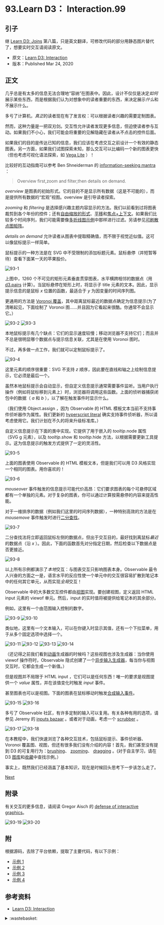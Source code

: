 # 93.Learn D3： Interaction.99

## <a name="start"></a> 引子
继 [Learn D3: Joins][url-pre] 第八篇，只是英文翻译，可修改代码的部分用静态图片替代了，想要实时交互请阅读原文。

- 原文：[Learn D3: Interaction][url-1]
- 版本：Published Mar 24, 2020

## <a name="title1"></a> 正文
几乎总是有太多的信息无法合理地“容纳”在图表中。因此，设计不仅仅是决定*如何*展示某些东西，而是根据我们认为对想象中的读者重要的东西，来决定展示*什么*和不展示什么。

多亏了计算机，*真正*的读者现在有了发言权：可以根据读者兴趣的需要定制图表。

然而，这种力量是一把双刃剑。交互性允许读者发现更多信息，但迫使读者参与互动。如果我们不小心，我们可能会将重要的见解隐藏在读者从不点击的控件后面。

如果我们的目的是传达已知的信息，我们应该在考虑交互之前设计一个有效的静态图表。另一方面，如果我们试图探索未知，那么交互可以比编码一个新的图表更快（但也考虑可视化语法探索，如 [Vega Lite][url-2] ）！

比较好的互动指南可以参考 Ben Shneiderman 的 [information-seeking mantra][url-3] ：

> Overview first,zoom and filter,then details on demand.

*overview* 是图表的初始形式。它的目的不是显示所有数据（这是不可能的），而是提供所有数据的“宏观”视图。overview 是引导读者探索。

*zooming* 和 *filtering* 是选择感兴趣主题内容显示的方法。我们以前看到过将图表裁剪到各个年份的控件；还有[自由缩放的形式][url-4]、[平移][url-5]和[焦点+上下文][url-6]。如果我们比较多个时间序列，我们可能需要像[多折线图示例][url-7]中那样进行过滤。另请参见[可刷散点图矩阵][url-8]。

*details on demand* 允许读者从图表中提取精确值，而不限于视觉近似值。这可以像鼠标提示一样简单。

鼠标提示的一种方法是在 SVG 中不受限制的添加标题元素。鼠标悬停（并短暂等待）查看下面某一天的苹果股价。

![93-1][url-local-1]


上图中，1260 个不可见的矩形元素垂直贯穿图表，水平横跨相邻的数据点（用 [d3.pairs][url-9] 计算）。当鼠标悬停在矩形上时，将显示子 title 元素的文本。因此，显示提示信息的是鼠标 *x* 位置的函数，最适合于 *y* 为因变量的时间序列图。

更通用的方法是 [Voronoi 覆盖][url-10]，其中距离鼠标最近的数据点确定为信息提示(为了清晰起见，下面绘制了 Voronoi 图……并且因为它看起来很酷。你通常不会显示它。）

![93-2][url-local-2]
![93-3][url-local-3]

本地鼠标提示有几个缺点：它们的显示速度较慢；移动浏览器不支持它们；而且并不总是很明显哪个数据点与提示信息关联，尤其是在使用 Voronoi 图时。

不过，再多做一点工作，我们就可以定制鼠标提示了。

![93-4][url-local-4]

这里元素的顺序很重要：SVG 不支持 *z* 顺序，因此要在直线和轴之上绘制信息提示，它必须是最后一个。

虽然本地鼠标提示会自动显示，但自定义信息提示通常需要事件监听。当用户执行操作（例如将鼠标移到元素上）时，浏览器将调用这些函数。上面的侦听器捕获闭包中的数据（ *a* 和 *b* ），以了解在触发事件时显示什么。

（我们使用 Object.assign ，因为 Observable 的 HTML 模板文本当前不支持事件侦听器作为属性。我们更新的 [hyperscript literal][url-11] 确实支持事件侦听器，所以请考虑使用它。我们计划在不久的将来升级标准库。）

自定义信息提示在下面的类中实现。它提供了用于嵌入的 *tooltip*.node 属性（SVG g 元素），以及 *tooltip*.show 和 *tooltip*.hide 方法，以根据需要更新工具提示。这为信息提示的触发方式提供了一定的灵活性。

![93-5][url-local-5]

上面的图表使用 Observable 的 HTML 模板文本，但是我们可以用 D3 风格实现一个相同的图表。用你喜欢的！

![93-6][url-local-6]

*mouseover* 事件触发的信息提示可能代价高昂：它们要求图表的每个可悬停区域都有一个单独的元素。对于复杂的图表，你可以通过计算按需悬停的内容来提高性能。

对于一维排序的数据（例如我们这里的时间序列数据），一种特别高效的方法是在 *mousemove* 事件触发时进行[二分查找][url-12]。

![93-7][url-local-7]

二分查找法将立即返回鼠标左侧的数据点，但出于交互目的，最好找到离鼠标*最近*的数据点（沿 *x* ）。因此，下面的函数首先对分指定日期，然后检查以下数据点是否更接近。

![93-8][url-local-8]

以上所有示例都演示了*本地*交互：与图表交互只影响图表本身。Observable 最令人兴奋的方面之一是，语言水平的反应性使一个单元中的交互很容易扩散到笔记本中的任何其它单元，从而实现*全局*交互！

Observable 中的大多数交互控件都由[视图][url-13]实现。要创建视图，定义返回 HTML input 元素的 viewof 单元。然后，input 的实时值将被提供给笔记本的其余部分。

例如，这里有一个由范围输入控制的数字。

![93-9][url-local-9]
![93-10][url-local-10]

类似地，这里有一个文本输入，可以在你键入时显示其值，还有一个下拉菜单，用于从多个固定选项中选择一个。

![93-11][url-local-11]
![93-12][url-local-12]
![93-13][url-local-13]
![93-14][url-local-14]

（还记得之前我们看到[动画][url-14]生成器的时候吗？这些视图也涉及生成器：当你使用 viewof 操作符时，Observable 隐式创建了一个[异步输入生成器][url-15]，每当你与视图交互时，它都会生成一个新值。）

但是视图并不局限于 HTML input ，它们可以是任何东西！唯一的要求是视图提供一个 *value* 属性，并在该值变化时触发 *input* 事件。

甚至图表也可以是视图。下面的图表在鼠标移动时触发[合成输入事件][url-16]。

![93-15][url-local-15]
![93-16][url-local-16]

多亏了 Observable 社区，有许多定制的输入可以复用。有关各种有用的选项，请参见 Jeremy 的 [inputs bazaar][url-17] 。或者对于动画，考虑一个 [scrubber][url-18] 。

![93-17][url-local-17]
![93-18][url-local-18]

在本教程中，我们快速浏览了各种交互技术，包括鼠标提示、事件侦听器、Voronoi 覆盖图、视图，但还有很多我们没有介绍的内容！首先，我们甚至没有提到 D3 的可复用行为：[brushing][url-19]、 [zooming][url-20]、 [dragging][url-21] 。(对于自主学习，请在 D3 [图库][url-22]和[收藏][url-23]中查找示例。）

事实上，既然我们已经涵盖了基本知识，现在是时候回头思考下一步该怎么走了。

[Next][url-next]
## 附录

有关交互的更多信息，请阅读 Gregor Aisch 的 [defense of interactive graphics][url-24]。

![93-19][url-local-19]
![93-20][url-local-20]

## 附
根据源码，去除了平台依赖，提取了主要代码，有以下示例：
- [示例 1][url-25]
- [示例 2][url-26]
- [示例 3][url-27]
- [示例 4][url-28]


## <a name="reference"></a> 参考资料
- [Learn D3: Interaction][url-1]

[url-pre]:https://github.com/XXHolic/blog/issues/98
[url-next]:https://github.com/XXHolic/blog/issues/100
[url-1]:https://observablehq.com/@d3/learn-d3-interaction?collection=@d3/learn-d3
[url-2]:https://vega.github.io/vega-lite/
[url-3]:https://www.cs.umd.edu/~ben/papers/Shneiderman1996eyes.pdfz
[url-4]:https://observablehq.com/@d3/zoomable-area-chart
[url-5]:https://observablehq.com/@d3/pannable-chart
[url-6]:https://observablehq.com/@d3/focus-context
[url-7]:https://observablehq.com/@d3/multi-line-chart
[url-8]:https://observablehq.com/@d3/brushable-scatterplot-matrix
[url-9]:https://github.com/d3/d3-array/blob/master/README.md#pairs
[url-10]:https://github.com/d3/d3-delaunay
[url-11]:https://observablehq.com/@observablehq/htl
[url-12]:https://observablehq.com/@d3/d3-bisect
[url-13]:https://observablehq.com/@observablehq/introduction-to-views
[url-14]:https://observablehq.com/@d3/learn-d3-animation?collection=@d3/learn-d3
[url-15]:https://github.com/observablehq/stdlib/blob/master/README.md#Generators_input
[url-16]:https://developer.mozilla.org/en-US/docs/Web/Guide/Events/Creating_and_triggering_events
[url-17]:https://observablehq.com/@jashkenas/inputs
[url-18]:https://observablehq.com/@mbostock/scrubber
[url-19]:https://github.com/d3/d3-brush
[url-20]:https://github.com/d3/d3-zoom
[url-21]:https://github.com/d3/d3-drag
[url-22]:https://observablehq.com/@d3/gallery
[url-23]:https://observablehq.com/@d3?tab=collections
[url-24]:https://www.vis4.net/blog/2017/03/in-defense-of-interactive-graphics/

[url-25]:https://xxholic.github.io/lab/blog/93/index.html
[url-26]:https://xxholic.github.io/lab/blog/93/index2.html
[url-27]:https://xxholic.github.io/lab/blog/93/index3.html
[url-28]:https://xxholic.github.io/lab/blog/93/index4.html


[url-local-1]:./images/93/1.png
[url-local-2]:./images/93/2.png
[url-local-3]:./images/93/3.png
[url-local-4]:./images/93/4.png
[url-local-5]:./images/93/5.png
[url-local-6]:./images/93/6.png
[url-local-7]:./images/93/7.png
[url-local-8]:./images/93/8.png
[url-local-9]:./images/93/9.png
[url-local-10]:./images/93/10.png
[url-local-11]:./images/93/11.png
[url-local-12]:./images/93/12.png
[url-local-13]:./images/93/13.png
[url-local-14]:./images/93/14.png
[url-local-15]:./images/93/15.png
[url-local-16]:./images/93/16.png
[url-local-17]:./images/93/17.png
[url-local-18]:./images/93/18.png
[url-local-19]:./images/93/19.png
[url-local-20]:./images/93/20.png

<details>
<summary>:wastebasket:</summary>

《巫师 3》 dlc 《石之心》故事有趣，boss 玩法比正传更优秀。

之前玩游戏知道自己操作一般，都是玩了一般难度就满足了。

这次有点自我膨胀了，难度升到了“想要流一点血”，再次体会到操作还是要多练练才行。

《石之心》本地游戏文件里面有个额外的漫画。

![93-poster][url-local-poster]

</details>

[url-local-poster]:./images/93/poster.png
